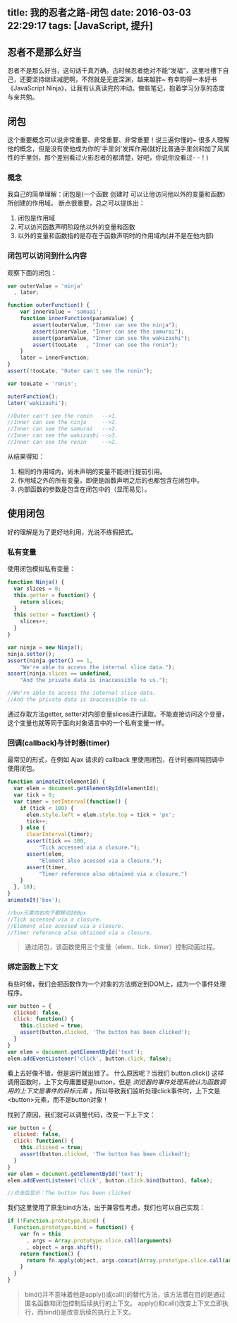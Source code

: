 title: 我的忍者之路-闭包
date: 2016-03-03 22:29:17
tags: [JavaScript, 提升]
---

## 忍者不是那么好当
忍者不是那么好当，这句话千真万确。古时候忍者绝对不能“发福”，这里吐槽下自己，还要坚持继续减肥啊，不然就是无底深渊，越来越胖~
有幸购得一本好书《JavaScript Ninja》，让我有认真读完的冲动。做些笔记，抱着学习分享的态度与亲共勉。

## 闭包
这个重要概念可以说非常重要、非常重要、非常重要！说三遍你懂的~
很多人理解他的概念，但是没有使他成为你的'手里剑'发挥作用(就好比普通手里剑和加了风属性的手里剑，那个差别看过火影忍者的都清楚，好吧，你说你没看过- -！)

### 概念
我自己的简单理解：闭包是(一个函数 创建时 可以让他访问他以外的变量和函数) 所创建的作用域。
断点很重要，总之可以提炼出：

1. 闭包是作用域
2. 可以访问函数声明阶段他以外的变量和函数
3. 以外的变量和函数指的是存在于函数声明时的作用域内(并不是在他内部)

### 闭包可以访问到什么内容
观察下面的闭包：
``` javascript
var outerValue = 'ninja'
  , later;

function outerFunction() {
    var innerValue = 'samuai';
    function innerFunction(paramValue) {
        assert(outerValue, "Inner can see the ninja");
        assert(innerValue, "Inner can see the samurai");
        assert(paramValue, "Inner can see the wakizashi");
        assert(tooLate   , "Inner can see the ronin");
    }
    later = innerFunction;
}
assert(!tooLate, "Outer can't see the ronin");

var tooLate = 'ronin';

outerFunction();
later('wakizashi');

//Outer can't see the ronin   -->1.
//Inner can see the ninja     -->2.
//Inner can see the samurai   -->2.
//Inner can see the wakizashi -->3.
//Inner can see the ronin     -->2.
```

从结果得知：

1. 相同的作用域内，尚未声明的变量不能进行提前引用。
2. 作用域之外的所有变量，即便是函数声明之后的也都包含在闭包中。
3. 内部函数的参数是包含在闭包中的（显而易见）。

## 使用闭包
好的理解是为了更好地利用，光说不练假把式。

### 私有变量
使用闭包模拟私有变量：
``` javascript
function Ninja() {
  var slices = 0;
  this.getter = function() {
    return slices;
  }
  this.setter = function() {
    slices++;
  }
}

var ninja = new Ninja();
ninja.setter();
assert(ninja.getter() == 1,
    "We're able to access the internal slice data.");
assert(ninja.slices == undefined,
    "And the private data is inaccessible to us.");

//We're able to access the internal slice data.
//And the private data is inaccessible to us.
```
通过存取方法getter, setter对内部变量slices进行读取。不能直接访问这个变量，这个变量也就等同于面向对象语言中的一个私有变量一样。

### 回调(callback)与计时器(timer)
最常见的形式，在例如 Ajax 请求的 callback 里使用闭包，在计时器间隔回调中使用闭包。
``` javascript
function animateIt(elementId) {
  var elem = document.getElementById(elementId);
  var tick = 0;
  var timer = setInterval(function() {
    if (tick < 100) {
      elem.style.left = elem.style.top = tick + 'px';
      tick++;
    } else {
      clearInterval(timer);
      assert(tick == 100,
          "Tick accessed via a closure.");
      assert(elem,
          "Element also acessed via a closure.");
      assert(timer,
          "Timer reference also obtained via a closure.")
    }
  }, 10);
}
animateIt('box');

//box元素向右向下都移动100px
//Tick accessed via a closure.
//Element also acessed via a closure.
//Timer reference also obtained via a closure.
```

>通过闭包，该函数使用三个变量（elem、tick、timer）控制动画过程。

### 绑定函数上下文
有些时候，我们会把函数作为一个对象的方法绑定到DOM上，成为一个事件处理程序。
``` javascript
var button = {
  clicked: false,
  click: function() {
    this.clicked = true;
    assert(button.clicked, 'The button has been clicked');
  }
}
var elem = document.getElementById('text');
elem.addEventListener('click', button.click, false);
```
看上去好像不错，但是运行就出错了。
什么原因呢？当我们 button.click() 这样调用函数时，上下文毋庸置疑是button，但是 _浏览器的事件处理系统认为函数调用的上下文是事件的目标元素_ ，所以导致我们监听处理click事件时，上下文是 &lt;button&gt;元素，而不是button对象！

找到了原因，我们就可以调整代码，改变一下上下文：
``` javascript
var button = {
  clicked: false,
  click: function() {
    this.clicked = true;
    assert(button.clicked, 'The button has been clicked');
  }
}
var elem = document.getElementById('text');
elem.addEventListener('click', button.click.bind(button), false);

//点击后显示：The button has been clicked
```
我们这里使用了原生bind方法，出于兼容性考虑，我们也可以自己实现：
``` javascript
if (!Function.prototype.bind) {
  Function.prototype.bind = function() {
    var fn = this
      , args = Array.prototype.slice.call(arguments)
      , object = args.shift();
    return function() {
      return fn.apply(object, args.concat(Array.prototype.slice.call(arguments)));
    }
  }
}
```

>bind()并不意味着他是apply()或call()的替代方法，该方法潜在目的是通过匿名函数和闭包控制后续执行的上下文。
apply()和call()改变上下文立即执行，而bind()是改变后续的执行上下文。